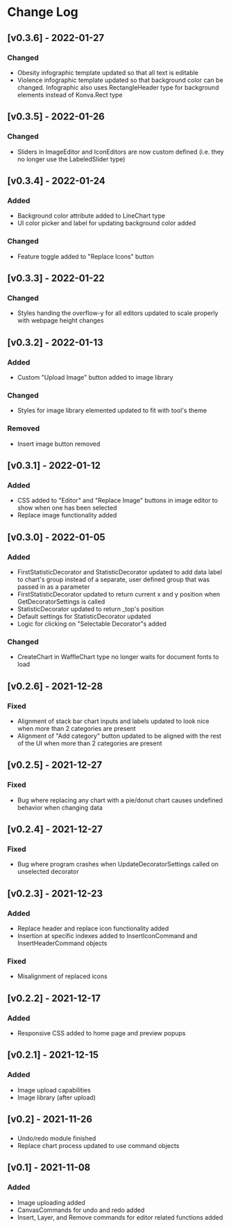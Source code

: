 # Change Log
## [v0.3.6] - 2022-01-27
### Changed
* Obesity infographic template updated so that all text is editable
* Violence infographic template updated so that background color can be changed. Infographic also uses RectangleHeader type for background elements instead of Konva.Rect type
## [v0.3.5] - 2022-01-26
### Changed
* Sliders in ImageEditor and IconEditors are now custom defined (i.e. they no longer use the LabeledSlider type)
## [v0.3.4] - 2022-01-24
### Added
* Background color attribute added to LineChart type
* UI color picker and label for updating background color added
### Changed
* Feature toggle added to "Replace Icons" button
## [v0.3.3] - 2022-01-22
### Changed
* Styles handing the overflow-y for all editors updated to scale properly with webpage height changes
## [v0.3.2] - 2022-01-13
### Added
* Custom "Upload Image" button added to image library
### Changed
* Styles for image library elemented updated to fit with tool's theme
### Removed
* Insert image button removed 
## [v0.3.1] - 2022-01-12
### Added
* CSS added to "Editor" and "Replace Image" buttons in image editor to show when one has been selected
* Replace image functionality added
## [v0.3.0] - 2022-01-05
### Added
* FirstStatisticDecorator and StatisticDecorator updated to add data label to chart's group instead of a separate, user defined group that was passed in as a parameter
* FirstStatisticDecorator updated to return current x and y position when GetDecoratorSettings is called
* StatisticDecorator updated to return _top's position
* Default settings for StatisticDecorator updated
* Logic for clicking on "Selectable Decorator"s added
### Changed
* CreateChart in WaffleChart type no longer waits for document fonts to load
## [v0.2.6] - 2021-12-28
### Fixed 
* Alignment of stack bar chart inputs and labels updated to look nice when more than 2 categories are present
* Alignment of "Add category" button updated to be aligned with the rest of the UI when more than 2 categories are present
## [v0.2.5] - 2021-12-27
### Fixed
* Bug where replacing any chart with a pie/donut chart causes undefined behavior when changing data
## [v0.2.4] - 2021-12-27
### Fixed
* Bug where program crashes when UpdateDecoratorSettings called on unselected decorator
## [v0.2.3] - 2021-12-23
### Added
* Replace header and replace icon functionality added
* Insertion at specific indexes added to InsertIconCommand and InsertHeaderCommand objects
### Fixed
* Misalignment of replaced icons
## [v0.2.2] - 2021-12-17
### Added
* Responsive CSS added to home page and preview popups
## [v0.2.1] - 2021-12-15
### Added
* Image upload capabilities
* Image library (after upload)
## [v0.2] - 2021-11-26
### 
* Undo/redo module finished
* Replace chart process updated to use command objects
## [v0.1] - 2021-11-08
### Added
* Image uploading added
* CanvasCommands for undo and redo added
* Insert, Layer, and Remove commands for editor related functions added